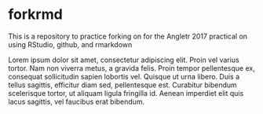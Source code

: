 # forkrmd

This is a repository to practice forking on for the Angletr 2017 practical on using RStudio, github, and rmarkdown

Lorem ipsum dolor sit amet, consectetur adipiscing elit. Proin vel varius tortor. Nam non viverra metus, a gravida felis. Proin tempor pellentesque ex, consequat sollicitudin sapien lobortis vel. Quisque ut urna libero. Duis a tellus sagittis, efficitur diam sed, pellentesque est. Curabitur bibendum scelerisque tortor, ut aliquam ligula fringilla id. Aenean imperdiet elit quis lacus sagittis, vel faucibus erat bibendum.
